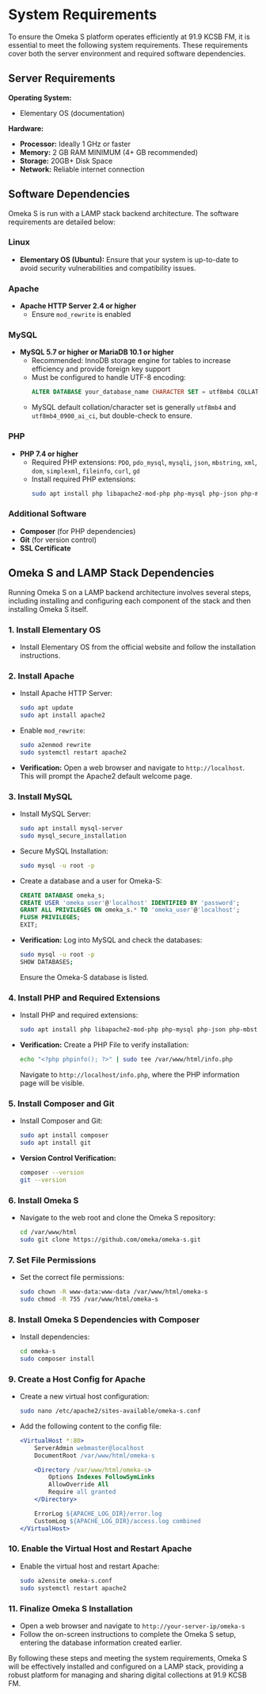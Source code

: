# System Requirements

To ensure the Omeka S platform operates efficiently at 91.9 KCSB FM, it is essential to meet the following system requirements. These requirements cover both the server environment and required software dependencies.

## Server Requirements

**Operating System:**
- Elementary OS (documentation)

**Hardware:**

  - **Processor:** Ideally 1 GHz or faster
  - **Memory:** 2 GB RAM MINIMUM (4+ GB recommended)
  - **Storage:** 20GB+ Disk Space
  - **Network:** Reliable internet connection

## Software Dependencies

Omeka S is run with a LAMP stack backend architecture. The software requirements are detailed below:

### Linux
- **Elementary OS (Ubuntu):** Ensure that your system is up-to-date to avoid security vulnerabilities and compatibility issues.

### Apache
- **Apache HTTP Server 2.4 or higher**
  - Ensure `mod_rewrite` is enabled

### MySQL
- **MySQL 5.7 or higher or MariaDB 10.1 or higher**
  - Recommended: InnoDB storage engine for tables to increase efficiency and provide foreign key support
  - Must be configured to handle UTF-8 encoding:
    ```sql
    ALTER DATABASE your_database_name CHARACTER SET = utf8mb4 COLLATE = utf8mb4_unicode_ci;
    ```
  - MySQL default collation/character set is generally `utf8mb4` and `utf8mb4_0900_ai_ci`, but double-check to ensure.

### PHP
- **PHP 7.4 or higher**
  - Required PHP extensions: `PDO`, `pdo_mysql`, `mysqli`, `json`, `mbstring`, `xml`, `dom`, `simplexml`, `fileinfo`, `curl`, `gd`
  - Install required PHP extensions:
    ```sh
    sudo apt install php libapache2-mod-php php-mysql php-json php-mbstring php-xml php-dom php-simplexml php-fileinfo php-curl php-gd
    ```

### Additional Software
- **Composer** (for PHP dependencies)
- **Git** (for version control)
- **SSL Certificate**

## Omeka S and LAMP Stack Dependencies

Running Omeka S on a LAMP backend architecture involves several steps, including installing and configuring each component of the stack and then installing Omeka S itself.

### 1. Install Elementary OS
- Install Elementary OS from the official website and follow the installation instructions.

### 2. Install Apache
- Install Apache HTTP Server:
  ```sh
  sudo apt update
  sudo apt install apache2
  ```

- Enable `mod_rewrite`:
  ```sh
  sudo a2enmod rewrite
  sudo systemctl restart apache2
  ```

- **Verification:** Open a web browser and navigate to `http://localhost`. This will prompt the Apache2 default welcome page.

### 3. Install MySQL
- Install MySQL Server:
  ```sh
  sudo apt install mysql-server
  sudo mysql_secure_installation
  ```

- Secure MySQL Installation:
  ```sh
  sudo mysql -u root -p
  ```

- Create a database and a user for Omeka-S:
  ```sql
  CREATE DATABASE omeka_s;
  CREATE USER 'omeka_user'@'localhost' IDENTIFIED BY 'password';
  GRANT ALL PRIVILEGES ON omeka_s.* TO 'omeka_user'@'localhost';
  FLUSH PRIVILEGES;
  EXIT;
  ```

- **Verification:** Log into MySQL and check the databases:
  ```sh
  sudo mysql -u root -p
  SHOW DATABASES;
  ```
  Ensure the Omeka-S database is listed.

### 4. Install PHP and Required Extensions
- Install PHP and required extensions:
  ```sh
  sudo apt install php libapache2-mod-php php-mysql php-json php-mbstring php-xml php-dom php-simplexml php-fileinfo php-curl php-gd
  ```

- **Verification:** Create a PHP File to verify installation:
  ```sh
  echo "<?php phpinfo(); ?>" | sudo tee /var/www/html/info.php
  ```
  Navigate to `http://localhost/info.php`, where the PHP information page will be visible.

### 5. Install Composer and Git
- Install Composer and Git:
  ```sh
  sudo apt install composer
  sudo apt install git
  ```

- **Version Control Verification:**
  ```sh
  composer --version
  git --version
  ```

### 6. Install Omeka S
- Navigate to the web root and clone the Omeka S repository:
  ```sh
  cd /var/www/html
  sudo git clone https://github.com/omeka/omeka-s.git
  ```

### 7. Set File Permissions
- Set the correct file permissions:
  ```sh
  sudo chown -R www-data:www-data /var/www/html/omeka-s
  sudo chmod -R 755 /var/www/html/omeka-s
  ```

### 8. Install Omeka S Dependencies with Composer
- Install dependencies:
  ```sh
  cd omeka-s
  sudo composer install
  ```

### 9. Create a Host Config for Apache
- Create a new virtual host configuration:
  ```sh
  sudo nano /etc/apache2/sites-available/omeka-s.conf
  ```

- Add the following content to the config file:
  ```apache
  <VirtualHost *:80>
      ServerAdmin webmaster@localhost
      DocumentRoot /var/www/html/omeka-s

      <Directory /var/www/html/omeka-s>
          Options Indexes FollowSymLinks
          AllowOverride All
          Require all granted
      </Directory>

      ErrorLog ${APACHE_LOG_DIR}/error.log
      CustomLog ${APACHE_LOG_DIR}/access.log combined
  </VirtualHost>
  ```

### 10. Enable the Virtual Host and Restart Apache
- Enable the virtual host and restart Apache:
  ```sh
  sudo a2ensite omeka-s.conf
  sudo systemctl restart apache2
  ```

### 11. Finalize Omeka S Installation
- Open a web browser and navigate to `http://your-server-ip/omeka-s`
- Follow the on-screen instructions to complete the Omeka S setup, entering the database information created earlier.

By following these steps and meeting the system requirements, Omeka S will be effectively installed and configured on a LAMP stack, providing a robust platform for managing and sharing digital collections at 91.9 KCSB FM.